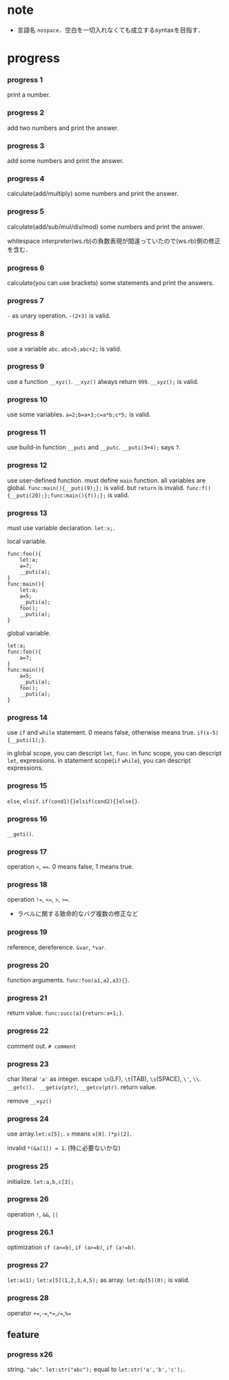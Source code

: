 
# note

- 言語名 `nospace`．空白を一切入れなくても成立するsyntaxを目指す．

# progress

### progress 1

print a number.

### progress 2

add two numbers and print the answer.

### progress 3

add some numbers and print the answer.

### progress 4

calculate(add/multiply) some numbers and print the answer.

### progress 5

calculate(add/sub/mul/div/mod) some numbers and print the answer.

 whitespace interpreter(ws.rb)の負数表現が間違っていたので(ws.rb)側の修正を含む．

### progress 6

calculate(you can use brackets) some statements and print the answers.

### progress 7

`-` as unary operation. `-(2+3)` is valid.

### progress 8

use a variable `abc`. `abc=5;abc+2;` is valid.

### progress 9

use a function `__xyz()`. `__xyz()` always return `999`. `__xyz();` is valid.

### progress 10

use some variables. `a=2;b=a+3;c=a*b;c*5;` is valid.

### progress 11

use build-in function `__puti` and `__putc`. `__puti(3+4);` says `7`.

### progress 12

use user-defined function. must define `main` function. all variables are global.
`func:main(){__puti(9);};` is valid. but `return` is invalid.
`func:f(){__puti(20);};func:main(){f();};` is valid.

### progress 13

must use variable declaration. `let:x;`. 

local variable. 

```
func:foo(){
    let:a;
    a=7;
    __puti(a);
}
func:main(){
    let:a;
    a=5;
    __puti(a);
    foo();
    __puti(a);
}
```

global variable.

```
let:a;
func:foo(){
    a=7;
}
func:main(){
    a=5;
    __puti(a);
    foo();
    __puti(a);
}
```

### progress 14

use `if` and `while` statement. 0 means false, otherwise means true.
`if(x-5){__puti(1);}`.

in global scope, you can descript `let`, `func`.
in func scope, you can descript `let`, expressions.
in statement scope(`if` `while`), you can descript expressions.


### progress 15

`else`, `elsif`.
`if(cond1){}elsif(cond2){}else{}`.


### progress 16

`__geti()`.


### progress 17

operation `<`, `==`. 0 means false, 1 means true.


### progress 18

operation `!=`, `<=`, `>`, `>=`.

- ラベルに関する致命的なバグ複数の修正など


### progress 19

reference, dereference. `&var`, `*var`.


### progress 20

function arguments. `func:foo(a1,a2,a3){}`.


### progress 21

return value. `func:succ(a){return:a+1;}`.


### progress 22

comment out. `# comment`


### progress 23

char literal `'a'` as integer. escape `\n`(LF), `\t`(TAB), `\s`(SPACE), `\'`, `\\`.
`__getc()`．
`__getiv(ptr)`, `__getcv(ptr)`. return value.

remove `__xyz()`


### progress 24

use array.`let:x[5];`. `x` means `x[0]`.
`(*p)[2]`.

invalid `*(&a[1]) = 1`. (特に必要ないかな)


### progress 25

initialize.
`let:a,b,c[3];`


### progress 26

operation `!`, `&&`, `||`

### progress 26.1

optimization `if (a<=b)`, `if (a>=b)`, `if (a!=b)`.


### progress 27

`let:a(1);`
`let:x[5](1,2,3,4,5);` as array.
`let:dp[5](0);` is valid.


### progress 28

operator `+=`,`-=`,`*=`,`/=`,`%=`



## feature

### progress x26

string. `"abc"`.
`let:str("abc");` equal to `let:str('a','b','c');`.

